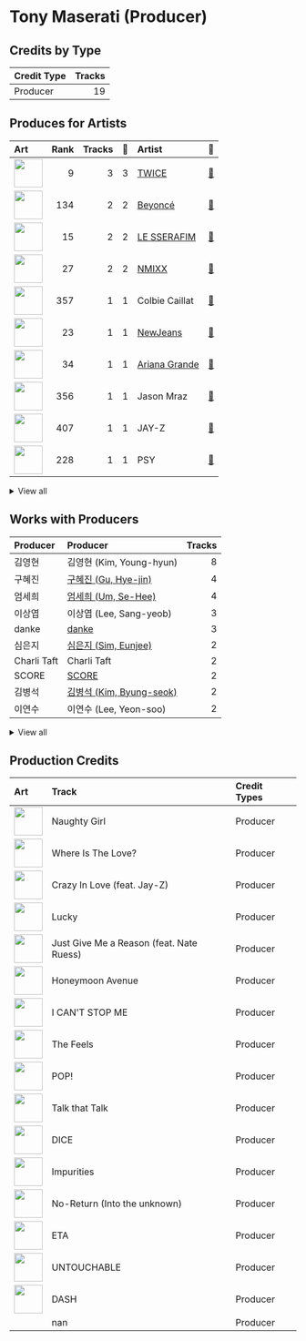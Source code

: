 # Tony Maserati (Producer)

## Credits by Type

| Credit Type | Tracks |
|:---|---:|
| Producer | 19 |

## Produces for Artists

| Art | Rank | Tracks | 💚 | Artist | 🔗 |
|:---|---:|---:|---:|:---|:---|
| <img src="https://i.scdn.co/image/ab6761610000e5eb0c6952f39ba680489149a54c" alt="" width="50" /> | 9 | 3 | 3 | [TWICE](../../artists/twice/overview.md) | [🔗](https://open.spotify.com/artist/7n2Ycct7Beij7Dj7meI4X0) |
| <img src="https://i.scdn.co/image/ab6761610000e5eb247f44069c0bd1781df2f785" alt="" width="50" /> | 134 | 2 | 2 | [Beyoncé](../../artists/beyoncé/overview.md) | [🔗](https://open.spotify.com/artist/6vWDO969PvNqNYHIOW5v0m) |
| <img src="https://i.scdn.co/image/ab6761610000e5eb73f96bdf146d008680149954" alt="" width="50" /> | 15 | 2 | 2 | [LE SSERAFIM](../../artists/le_sserafim/overview.md) | [🔗](https://open.spotify.com/artist/4SpbR6yFEvexJuaBpgAU5p) |
| <img src="https://i.scdn.co/image/ab6761610000e5eb1edc72b57c227d48e28888b1" alt="" width="50" /> | 27 | 2 | 2 | [NMIXX](../../artists/nmixx/overview.md) | [🔗](https://open.spotify.com/artist/28ot3wh4oNmoFOdVajibBl) |
| <img src="https://i.scdn.co/image/ab6761610000e5eb08635ff0ed30023d2ee764a1" alt="" width="50" /> | 357 | 1 | 1 | Colbie Caillat | [🔗](https://open.spotify.com/artist/6aZyMrc4doVtZyKNilOmwu) |
| <img src="https://i.scdn.co/image/ab6761610000e5eb80668ba2b15094d083780ea9" alt="" width="50" /> | 23 | 1 | 1 | [NewJeans](../../artists/newjeans/overview.md) | [🔗](https://open.spotify.com/artist/6HvZYsbFfjnjFrWF950C9d) |
| <img src="https://i.scdn.co/image/ab6761610000e5eb40b5c07ab77b6b1a9075fdc0" alt="" width="50" /> | 34 | 1 | 1 | [Ariana Grande](../../artists/ariana_grande/overview.md) | [🔗](https://open.spotify.com/artist/66CXWjxzNUsdJxJ2JdwvnR) |
| <img src="https://i.scdn.co/image/ab6761610000e5ebc3b370fc26c83312db52af14" alt="" width="50" /> | 356 | 1 | 1 | Jason Mraz | [🔗](https://open.spotify.com/artist/4phGZZrJZRo4ElhRtViYdl) |
| <img src="https://i.scdn.co/image/ab6761610000e5ebc75afcd5a9027f60eaebb5e4" alt="" width="50" /> | 407 | 1 | 1 | JAY-Z | [🔗](https://open.spotify.com/artist/3nFkdlSjzX9mRTtwJOzDYB) |
| <img src="https://i.scdn.co/image/ab6761610000e5eb24b5185226d5b7c6aa91db5a" alt="" width="50" /> | 228 | 1 | 1 | PSY | [🔗](https://open.spotify.com/artist/2dd5mrQZvg6SmahdgVKDzh) |


<details>
<summary>View all</summary>

| Art | Rank | Tracks | 💚 | Artist | 🔗 |
|:---|---:|---:|---:|:---|:---|
| <img src="https://i.scdn.co/image/ab6761610000e5ebb0e2700dbc17b43328038f7a" alt="" width="50" /> | 5 | 1 | 1 | [ITZY](../../artists/itzy/overview.md) | [🔗](https://open.spotify.com/artist/2KC9Qb60EaY0kW4eH68vr3) |
| <img src="https://i.scdn.co/image/ab6761610000e5eb3dcf18f1c35134cc7e2cb6d3" alt="" width="50" /> | 407 | 1 | 1 | Black Eyed Peas | [🔗](https://open.spotify.com/artist/1yxSLGMDHlW21z4YXirZDS) |
| <img src="https://i.scdn.co/image/5d5dec419f704181b9a23dd9c55562632817c442" alt="" width="50" /> | 407 | 1 | 1 | Nate Ruess | [🔗](https://open.spotify.com/artist/1qUjOF5fzrpoNycD36b2jZ) |
| <img src="https://i.scdn.co/image/ab6761610000e5ebfbdd3f060e1cbe9e8eeaecac" alt="" width="50" /> | 178 | 1 | 1 | NAYEON | [🔗](https://open.spotify.com/artist/1VwDG9aBflQupaFNjUru9A) |
| <img src="https://i.scdn.co/image/ab6761610000e5eb7bbad89a61061304ec842588" alt="" width="50" /> | 368 | 1 | 1 | P!nk | [🔗](https://open.spotify.com/artist/1KCSPY1glIKqW2TotWuXOR) |
| <img src="https://i.scdn.co/image/ab6761610000e5eb0fad315ccb6b38517152d2cc" alt="" width="50" /> | 311 | 1 | 1 | SUGA | [🔗](https://open.spotify.com/artist/0ebNdVaOfp6N0oZ1guIxM8) |

</details>


## Works with Producers

| Producer | Producer | Tracks |
|:---|:---|---:|
| 김영현 | 김영현 (Kim, Young-hyun) | 8 |
| 구혜진 | [구혜진 (Gu, Hye-jin)](../구혜진_(gu,_hye-jin)/overview.md) | 4 |
| 엄세희 | [엄세희 (Um, Se-Hee)](../엄세희_(um,_se-hee)/overview.md) | 4 |
| 이상엽 | 이상엽 (Lee, Sang-yeob) | 3 |
| danke | [danke](../danke/overview.md) | 3 |
| 심은지 | [심은지 (Sim, Eunjee)](../심은지_(sim,_eunjee)/overview.md) | 2 |
| Charli Taft | Charli Taft | 2 |
| SCORE | [SCORE](../score/overview.md) | 2 |
| 김병석 | [김병석 (Kim, Byung-seok)](../김병석_(kim,_byung-seok)/overview.md) | 2 |
| 이연수 | 이연수 (Lee, Yeon-soo) | 2 |


<details>
<summary>View all</summary>

| Producer | Producer | Tracks |
|:---|:---|---:|
| 방시혁 | [방시혁 (Bang, Si-Hyuk)](../방시혁_(bang,_si-hyuk)/overview.md) | 2 |
| 이스란 | 이스란 (Lee, Seran) | 2 |
| 13 | 13 | 2 |
| 백새임 | 백새임 (Baek, Sae-im) | 2 |
| Beyoncé | [Beyoncé (Beyoncé)](../beyoncé_(beyoncé)/overview.md) | 2 |
| 정은경 | [정은경 (Jung, Eun-Kyung)](../정은경_(jung,_eun-kyung)/overview.md) | 2 |
| Daniel "Obi" Klein | Daniel "Obi" Klein | 2 |
| 이우민 | 이우민 (Yiwoomin) | 2 |
| Nate Ruess | Nate Ruess | 1 |
| Zarah Christenson | Zarah Christenson | 1 |
| SUGA | [SUGA](../suga/overview.md) | 1 |
| Donna Summer | Donna Summer | 1 |
| John Hanes | [John Hanes](../john_hanes/overview.md) | 1 |
| A. Wright | A. Wright | 1 |
| Sophia Pae | Sophia Pae | 1 |
| John X. Volaitis | John X. Volaitis | 1 |
| Bob Horn | Bob Horn | 1 |
| 김준혁 | 김준혁 (Kim Joonhyuk) | 1 |
| 구종필 | [구종필 (Koo, Jong-Pil)](../구종필_(koo,_jong-pil)/overview.md) | 1 |
| Zaya | Zaya | 1 |
| Martin Terefe | Martin Terefe | 1 |
| Duane Benjamin | Duane Benjamin | 1 |
| Gigi | Gigi | 1 |
| Boy Matthews | Boy Matthews | 1 |
| Taboo | Taboo | 1 |
| LDN Noise | [LDN Noise](../ldn_noise/overview.md) | 1 |
| Robert Waller | Robert Waller | 1 |
| Antonio Dixon | Antonio Dixon | 1 |
| Arschtritt Lindgren | [Arschtritt Lindgren](../arschtritt_lindgren/overview.md) | 1 |
| TBHits | TBHits | 1 |
| 임찬미 | 임찬미 (Kim, Chan-mi) | 1 |
| Jeff Bhasker | Jeff Bhasker | 1 |
| 방혜현 | 방혜현 (Bang, Hye Hyun) | 1 |
| 차이린 | 차이린 (Chailin) | 1 |
| Ron Fair | Ron Fair | 1 |
| 성유진 | 성유진 (Sung, Yoojin) | 1 |
| Cazzi Opeia | Cazzi Opeia | 1 |
| EL CAPITXN | EL CAPITXN | 1 |
| Frankie Day | Frankie Day | 1 |
| Rich Harrison | Rich Harrison | 1 |
| Arineh Karimi | Arineh Karimi | 1 |
| Tyler Johnson | Tyler Johnson | 1 |
| Colbie Caillat | Colbie Caillat | 1 |
| Dennis Jenkins | Dennis Jenkins | 1 |
| Deza | Deza | 1 |
| P!nk | P!nk | 1 |
| JAY-Z | JAY-Z | 1 |
| PSY | PSY | 1 |
| Rick Bridges | Rick Bridges | 1 |
| Beenzino | Beenzino | 1 |
| Nikolay Mohr | Nikolay Mohr | 1 |
| will.i.am | will.i.am | 1 |
| 250 | 250 | 1 |
| 박지현 | 박지현 (Park, Ji-hyun) | 1 |
| Pyungwook Lee | Pyungwook Lee | 1 |
| HUH YUNJIN | HUH YUNJIN | 1 |
| JARO | JARO | 1 |
| Ellen Berg Tollbom | Ellen Berg Tollbom | 1 |
| Greg Bonnick | Greg Bonnick | 1 |
| Justin Reinstein | Justin Reinstein | 1 |
| Tal Herzberg | Tal Herzberg | 1 |
| 김인 | 김인 (Kim, In) | 1 |
| Ylva Dimberg | Ylva Dimberg | 1 |
| 오현선 | 오현선 (Oh, Hyun-sun) | 1 |
| Brian U | Brian U | 1 |
| The Rascals | The Rascals | 1 |
| BLVSH | BLVSH | 1 |
| Pat Thrall | Pat Thrall | 1 |
| Supreme Boi | [Supreme Boi](../supreme_boi/overview.md) | 1 |
| 여민수 | 여민수 (Yeo, Min Soo) | 1 |
| 랑가 | 랑가 (Langa) | 1 |
| Dr.JO | Dr.JO | 1 |
| Anna Timgren | Anna Timgren | 1 |
| Giorgio Moroder | Giorgio Moroder | 1 |
| Paul Boutin | Paul Boutin | 1 |
| Young Chance | Young Chance | 1 |
| Scott Storch | Scott Storch | 1 |
| Jim Caruana | Jim Caruana | 1 |
| Pete Bellotte | Pete Bellotte | 1 |
| Kenzie | [Kenzie](../kenzie/overview.md) | 1 |
| Pawel Sek | Pawel Sek | 1 |
| Victoria Monét | Victoria Monét (Victoria Monét) | 1 |
| Bill Meyers | Bill Meyers | 1 |
| Eugene Record | Eugene Record | 1 |
| Strong Dragon | Strong Dragon | 1 |
| 마치 | 마치 (MRCH) | 1 |
| Matt Squire | Matt Squire | 1 |
| Timothy Fagan | Timothy Fagan | 1 |
| Travis Sayles | Travis Sayles | 1 |
| Iain Hill | Iain Hill | 1 |
| apl.de.ap | apl.de.ap | 1 |
| Angela Beyince | Angela Beyince | 1 |
| Roahn Hylton | Roahn Hylton | 1 |
| WKLY | WKLY | 1 |
| Maggie Szabo | Maggie Szabo | 1 |
| PUFF | PUFF | 1 |
| 박상유 | 박상유 (Park, Sang-yu) | 1 |
| Printz Board | Printz Board | 1 |
| 홍수연 | 홍수연 (홍수연) | 1 |
| 정다연 | 정다연 (Jeong, Dayeon) | 1 |
| 황민희 | 황민희 (Hwang, Min-hee) | 1 |
| George Pajon, Jr. | George Pajon, Jr. | 1 |
| Shorelle | Shorelle | 1 |
| Maria Marcus | Maria Marcus | 1 |
| Leon Thomas | Leon Thomas | 1 |
| Mike Fratantuno | Mike Fratantuno | 1 |
| Jason Mraz | Jason Mraz | 1 |
| 박진영 | 박진영 (Park, Jin Young) | 1 |
| Dylan Dresdow | Dylan Dresdow | 1 |
| Babyface | Babyface | 1 |
| 박은정 | 박은정 (박은정) | 1 |
| 조윤경 | [조윤경 (Jo, Yoon Kyung)](../조윤경_(jo,_yoon_kyung)/overview.md) | 1 |
| Jonkind | Jonkind | 1 |
| 원지애 | 원지애 (Won, Jiae) | 1 |
| Jonna Hall | Jonna Hall | 1 |
| 이형석 | 이형석 (Lee, Hyung-seok) | 1 |
| Bokyeong Wang | Bokyeong Wang | 1 |
| Khristopher Riddick-Tynes | Khristopher Riddick-Tynes | 1 |
| Hayes Kramer | Hayes Kramer | 1 |
| Dyre Gormsen | Dyre Gormsen | 1 |
| Carlos Bedoya | Carlos Bedoya | 1 |
| 명혜인 | 명혜인 (Myeong, Hyein) | 1 |
| Justin Timberlake | Justin Timberlake | 1 |
| C'SA | C'SA | 1 |
| Hayden Chapman | Hayden Chapman | 1 |
| Charlotte Wilson | Charlotte Wilson | 1 |
| 김채아 | 김채아 (Kim, Chae-ah) | 1 |
| Kobee | Kobee | 1 |
| Melanie Joy Fontana | Melanie Joy Fontana | 1 |
| 이기호 | 이기호 (Lee, Ki-ho) | 1 |
| 형근 | 형근 (Hyeongeun) | 1 |
| J. Curtis | J. Curtis | 1 |
| Tobias Näslund | Tobias Näslund (Näslund, Tobias) | 1 |
| 아르마딜로 | 아르마딜로 (Armadillo) | 1 |
| 최혜진 | 최혜진 (Cho, Hye-jin) | 1 |

</details>


## Production Credits

| Art | Track | Credit Types |
|:---|:---|:---|
| <img src="https://i.scdn.co/image/ab67616d0000b27345680a4a57c97894490a01c1" alt="" width="50" /> | Naughty Girl | Producer |
| <img src="https://i.scdn.co/image/ab67616d0000b2735db09bde92cc685403d7068f" alt="" width="50" /> | Where Is The Love? | Producer |
| <img src="https://i.scdn.co/image/ab67616d0000b27345680a4a57c97894490a01c1" alt="" width="50" /> | Crazy In Love (feat. Jay-Z) | Producer |
| <img src="https://i.scdn.co/image/ab67616d0000b273125b1a330b6f6100ab19dbed" alt="" width="50" /> | Lucky | Producer |
| <img src="https://i.scdn.co/image/ab67616d0000b2739d0f0d226987b449808e7b6f" alt="" width="50" /> | Just Give Me a Reason (feat. Nate Ruess) | Producer |
| <img src="https://i.scdn.co/image/ab67616d0000b2734bb9f35da9ff34b1e2314d8e" alt="" width="50" /> | Honeymoon Avenue | Producer |
| <img src="https://i.scdn.co/image/ab67616d0000b2736570fd05bcff5edcb16e617d" alt="" width="50" /> | I CAN'T STOP ME | Producer |
| <img src="https://i.scdn.co/image/ab67616d0000b273d1961ecb307c9e05ec8f7e82" alt="" width="50" /> | The Feels | Producer |
| <img src="https://i.scdn.co/image/ab67616d0000b2735fb4a9cfbeb3b7beb337ed02" alt="" width="50" /> | POP! | Producer |
| <img src="https://i.scdn.co/image/ab67616d0000b273c3040848e6ef0e132c5c8340" alt="" width="50" /> | Talk that Talk | Producer |
| <img src="https://i.scdn.co/image/ab67616d0000b273eb1b1bb1651e8cca563f3967" alt="" width="50" /> | DICE | Producer |
| <img src="https://i.scdn.co/image/ab67616d0000b273a991995542d50a691b9ae5be" alt="" width="50" /> | Impurities | Producer |
| <img src="https://i.scdn.co/image/ab67616d0000b273d71fd77b89d08bc1bda219c7" alt="" width="50" /> | No-Return (Into the unknown) | Producer |
| <img src="https://i.scdn.co/image/ab67616d0000b2730744690248ef3ba7b776ea7b" alt="" width="50" /> | ETA | Producer |
| <img src="https://i.scdn.co/image/ab67616d0000b273470d0ba5f707b141d1337cf2" alt="" width="50" /> | UNTOUCHABLE | Producer |
| <img src="https://i.scdn.co/image/ab67616d0000b27381d97a31253b898bc4149195" alt="" width="50" /> | DASH | Producer |
| | nan | Producer |